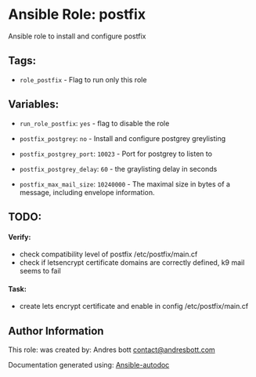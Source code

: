 # Ansible Role: postfix

Ansible role to install and configure postfix 

## Tags:

* `role_postfix` - Flag to run only this role

## Variables:

* `run_role_postfix`: `yes` - flag to disable the role



* `postfix_postgrey`: `no` - Install and configure postgrey greylisting



* `postfix_postgrey_port`: `10023` - Port for postgrey to listen to



* `postfix_postgrey_delay`: `60` - the graylisting delay in seconds



* `postfix_max_mail_size`: `10240000` - The maximal size in bytes of a message, including envelope information.


## TODO:

#### Verify:
* check compatibility level of postfix /etc/postfix/main.cf 
* check if letsencrypt certificate domains are correctly defined, k9 mail seems to fail 
#### Task:
* create lets encrypt certificate and enable in config /etc/postfix/main.cf 

## Author Information
This role:  was created by: Andres bott <contact@andresbott.com>

Documentation generated using: [Ansible-autodoc](https://github.com/AndresBott/ansible-autodoc)

